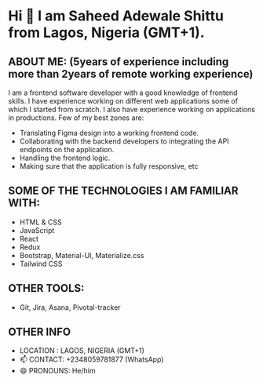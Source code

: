 # Hi 👋 I am Saheed Adewale Shittu from Lagos, Nigeria (GMT+1).


## ABOUT ME: (5years of experience including more than 2years of remote working experience)
I am a frontend software developer with a good knowledge of frontend skills. I have experience working on different web applications some of which I started from scratch. I also have experience working on applications in productions. Few of my best zones are:
 - Translating Figma design into a working frontend code.
 - Collaborating with the backend developers to integrating the API endpoints on the application.
 - Handling the frontend logic.
 - Making sure that the application is fully responsive, etc


## SOME OF THE TECHNOLOGIES I AM FAMILIAR WITH:
 - HTML & CSS
 - JavaScript
 - React
 - Redux
 - Bootstrap, Material-UI, Materialize.css
 - Tailwind CSS


## OTHER TOOLS:
 - Git, Jira, Asana, Pivotal-tracker


## OTHER INFO
- LOCATION   : LAGOS, NIGERIA (GMT+1)
- 📫 CONTACT: +2348059781877 (WhatsApp)
- 😄 PRONOUNS: He/him
